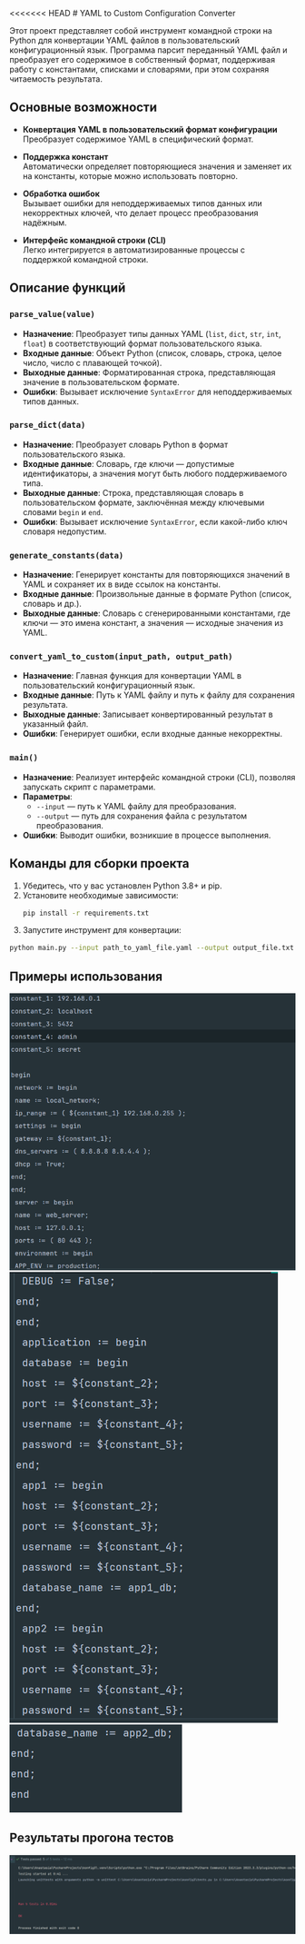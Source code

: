 <<<<<<< HEAD
    # YAML to Custom Configuration Converter

Этот проект представляет собой инструмент командной строки на Python для конвертации YAML файлов в пользовательский конфигурационный язык. Программа парсит переданный YAML файл и преобразует его содержимое в собственный формат, поддерживая работу с константами, списками и словарями, при этом сохраняя читаемость результата.

## Основные возможности

- **Конвертация YAML в пользовательский формат конфигурации**  
  Преобразует содержимое YAML в специфический формат.
  
- **Поддержка констант**  
  Автоматически определяет повторяющиеся значения и заменяет их на константы, которые можно использовать повторно.

- **Обработка ошибок**  
  Вызывает ошибки для неподдерживаемых типов данных или некорректных ключей, что делает процесс преобразования надёжным.

- **Интерфейс командной строки (CLI)**  
  Легко интегрируется в автоматизированные процессы с поддержкой командной строки.

## Описание функций

### `parse_value(value)`
- **Назначение**: Преобразует типы данных YAML (`list`, `dict`, `str`, `int`, `float`) в соответствующий формат пользовательского языка.
- **Входные данные**: Объект Python (список, словарь, строка, целое число, число с плавающей точкой).
- **Выходные данные**: Форматированная строка, представляющая значение в пользовательском формате.
- **Ошибки**: Вызывает исключение `SyntaxError` для неподдерживаемых типов данных.

### `parse_dict(data)`
- **Назначение**: Преобразует словарь Python в формат пользовательского языка.
- **Входные данные**: Словарь, где ключи — допустимые идентификаторы, а значения могут быть любого поддерживаемого типа.
- **Выходные данные**: Строка, представляющая словарь в пользовательском формате, заключённая между ключевыми словами `begin` и `end`.
- **Ошибки**: Вызывает исключение `SyntaxError`, если какой-либо ключ словаря недопустим.

### `generate_constants(data)`
- **Назначение**: Генерирует константы для повторяющихся значений в YAML и сохраняет их в виде ссылок на константы.
- **Входные данные**: Произвольные данные в формате Python (список, словарь и др.).
- **Выходные данные**: Словарь с сгенерированными константами, где ключи — это имена констант, а значения — исходные значения из YAML.

### `convert_yaml_to_custom(input_path, output_path)`
- **Назначение**: Главная функция для конвертации YAML в пользовательский конфигурационный язык.
- **Входные данные**: Путь к YAML файлу и путь к файлу для сохранения результата.
- **Выходные данные**: Записывает конвертированный результат в указанный файл.
- **Ошибки**: Генерирует ошибки, если входные данные некорректны.

### `main()`
- **Назначение**: Реализует интерфейс командной строки (CLI), позволяя запускать скрипт с параметрами.
- **Параметры**:
  - `--input` — путь к YAML файлу для преобразования.
  - `--output` — путь для сохранения файла с результатом преобразования.
- **Ошибки**: Выводит ошибки, возникшие в процессе выполнения.

## Команды для сборки проекта

1. Убедитесь, что у вас установлен Python 3.8+ и pip.
2. Установите необходимые зависимости:
   ```bash
   pip install -r requirements.txt
   ```
3. Запустите инструмент для конвертации:
```bash
python main.py --input path_to_yaml_file.yaml --output output_file.txt
```
## Примеры использования
![img_1.png](img_1.png)
![img_2.png](img_2.png)
![img_3.png](img_3.png)

## Результаты прогона тестов
![img_4.png](img_4.png)

